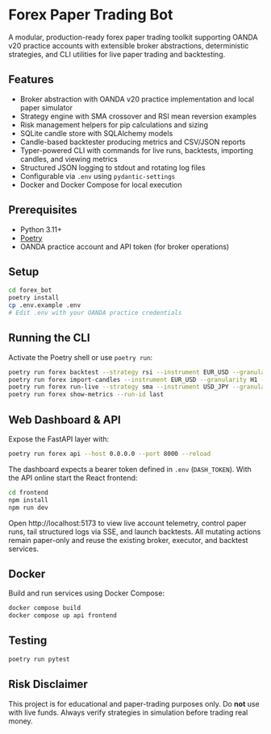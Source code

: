 # Forex Paper Trading Bot

A modular, production-ready forex paper trading toolkit supporting OANDA v20 practice accounts with extensible broker abstractions, deterministic strategies, and CLI utilities for live paper trading and backtesting.

## Features

- Broker abstraction with OANDA v20 practice implementation and local paper simulator
- Strategy engine with SMA crossover and RSI mean reversion examples
- Risk management helpers for pip calculations and sizing
- SQLite candle store with SQLAlchemy models
- Candle-based backtester producing metrics and CSV/JSON reports
- Typer-powered CLI with commands for live runs, backtests, importing candles, and viewing metrics
- Structured JSON logging to stdout and rotating log files
- Configurable via `.env` using `pydantic-settings`
- Docker and Docker Compose for local execution

## Prerequisites

- Python 3.11+
- [Poetry](https://python-poetry.org/)
- OANDA practice account and API token (for broker operations)

## Setup

```bash
cd forex_bot
poetry install
cp .env.example .env
# Edit .env with your OANDA practice credentials
```

## Running the CLI

Activate the Poetry shell or use `poetry run`:

```bash
poetry run forex backtest --strategy rsi --instrument EUR_USD --granularity M5 --risk 0.5 --spread-pips 0.8 --data-csv sample.csv
poetry run forex import-candles --instrument EUR_USD --granularity H1 --days 30
poetry run forex run-live --strategy sma --instrument USD_JPY --granularity M1 --risk 0.25 --max-trades 2
poetry run forex show-metrics --run-id last
```

## Web Dashboard & API

Expose the FastAPI layer with:

```bash
poetry run forex api --host 0.0.0.0 --port 8000 --reload
```

The dashboard expects a bearer token defined in `.env` (`DASH_TOKEN`). With the API online start the React frontend:

```bash
cd frontend
npm install
npm run dev
```

Open http://localhost:5173 to view live account telemetry, control paper runs, tail structured logs via SSE, and launch backtests. All mutating actions remain paper-only and reuse the existing broker, executor, and backtest services.

## Docker

Build and run services using Docker Compose:

```bash
docker compose build
docker compose up api frontend
```

## Testing

```bash
poetry run pytest
```

## Risk Disclaimer

This project is for educational and paper-trading purposes only. Do **not** use with live funds. Always verify strategies in simulation before trading real money.
